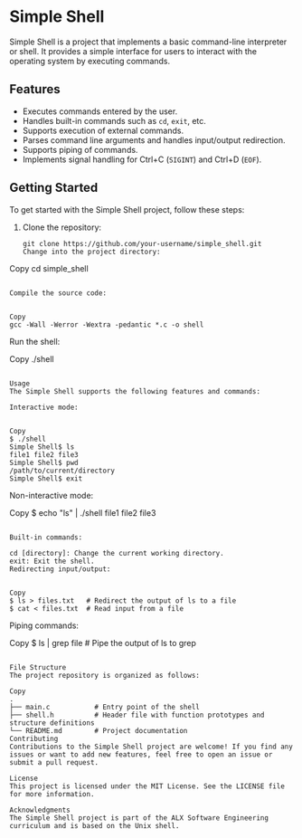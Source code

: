 # Simple Shell

Simple Shell is a project that implements a basic command-line interpreter or shell. It provides a simple interface for users to interact with the operating system by executing commands.

## Features

- Executes commands entered by the user.
- Handles built-in commands such as `cd`, `exit`, etc.
- Supports execution of external commands.
- Parses command line arguments and handles input/output redirection.
- Supports piping of commands.
- Implements signal handling for Ctrl+C (`SIGINT`) and Ctrl+D (`EOF`).

## Getting Started

To get started with the Simple Shell project, follow these steps:

1. Clone the repository:
   ```shell
   git clone https://github.com/your-username/simple_shell.git
   Change into the project directory:
   ```

Copy
cd simple_shell

```

Compile the source code:


Copy
gcc -Wall -Werror -Wextra -pedantic *.c -o shell
```

Run the shell:

Copy
./shell

```

Usage
The Simple Shell supports the following features and commands:

Interactive mode:


Copy
$ ./shell
Simple Shell$ ls
file1 file2 file3
Simple Shell$ pwd
/path/to/current/directory
Simple Shell$ exit
```

Non-interactive mode:

Copy
$ echo "ls" | ./shell
file1 file2 file3

```

Built-in commands:

cd [directory]: Change the current working directory.
exit: Exit the shell.
Redirecting input/output:


Copy
$ ls > files.txt   # Redirect the output of ls to a file
$ cat < files.txt  # Read input from a file
```

Piping commands:

Copy
$ ls | grep file # Pipe the output of ls to grep

```

File Structure
The project repository is organized as follows:

Copy
.
├── main.c           # Entry point of the shell
├── shell.h          # Header file with function prototypes and structure definitions
└── README.md        # Project documentation
Contributing
Contributions to the Simple Shell project are welcome! If you find any issues or want to add new features, feel free to open an issue or submit a pull request.

License
This project is licensed under the MIT License. See the LICENSE file for more information.

Acknowledgments
The Simple Shell project is part of the ALX Software Engineering curriculum and is based on the Unix shell.

```
